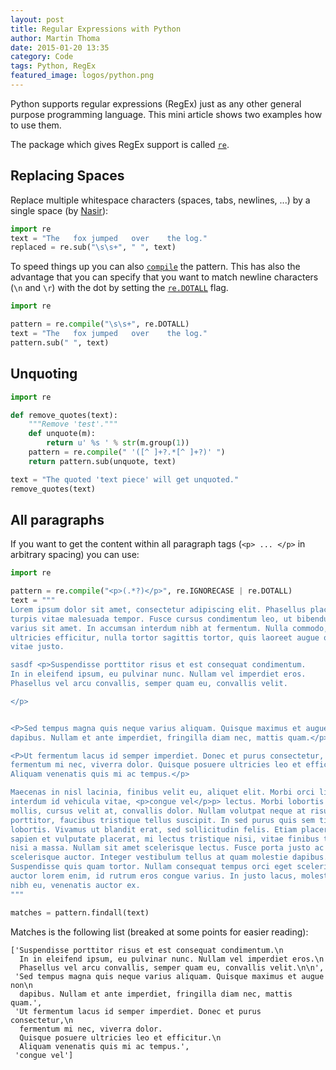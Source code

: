 ```yaml
---
layout: post
title: Regular Expressions with Python
author: Martin Thoma
date: 2015-01-20 13:35
category: Code
tags: Python, RegEx
featured_image: logos/python.png
---
```

Python supports regular expressions (RegEx) just as any other general purpose
programming language. This mini article shows two examples how to use them.

The package which gives RegEx support is called
[`re`](https://docs.python.org/3/library/re.html).


## Replacing Spaces

Replace multiple whitespace characters (spaces, tabs, newlines, ...) by a
single space (by [Nasir](http://stackoverflow.com/a/1546245/562769)):

```python
import re
text = "The   fox jumped   over    the log."
replaced = re.sub("\s\s+", " ", text)
```

To speed things up you can also
[`compile`](https://docs.python.org/3/library/re.html#re.compile) the pattern.
This has also the advantage that you can specify that you want to match newline
characters (`\n` and `\r`) with the dot by setting the
[`re.DOTALL`](https://docs.python.org/3/library/re.html#re.DOTALL) flag.

```python
import re

pattern = re.compile("\s\s+", re.DOTALL)
text = "The   fox jumped   over    the log."
pattern.sub(" ", text)
```

## Unquoting

```python
import re

def remove_quotes(text):
    """Remove 'test'."""
    def unquote(m):
        return u' %s ' % str(m.group(1))
    pattern = re.compile(" '([^ ]+?.*[^ ]+?)' ")
    return pattern.sub(unquote, text)

text = "The quoted 'text piece' will get unquoted."
remove_quotes(text)
```


## All paragraphs

If you want to get the content within all paragraph tags (`<p> ... </p>` in
arbitrary spacing) you can use:

```python
import re

pattern = re.compile("<p>(.*?)</p>", re.IGNORECASE | re.DOTALL)
text = """
Lorem ipsum dolor sit amet, consectetur adipiscing elit. Phasellus placerat
turpis vitae malesuada tempor. Fusce cursus condimentum leo, ut bibendum justo
varius sit amet. In accumsan interdum nibh at fermentum. Nulla commodo, mi vel
ultricies efficitur, nulla tortor sagittis tortor, quis laoreet augue orci
vitae justo.

sasdf <p>Suspendisse porttitor risus et est consequat condimentum.
In in eleifend ipsum, eu pulvinar nunc. Nullam vel imperdiet eros.
Phasellus vel arcu convallis, semper quam eu, convallis velit.

</p>


<P>Sed tempus magna quis neque varius aliquam. Quisque maximus et augue non
dapibus. Nullam et ante imperdiet, fringilla diam nec, mattis quam.</p>

<P>Ut fermentum lacus id semper imperdiet. Donec et purus consectetur,
fermentum mi nec, viverra dolor. Quisque posuere ultricies leo et efficitur.
Aliquam venenatis quis mi ac tempus.</p>

Maecenas in nisl lacinia, finibus velit eu, aliquet elit. Morbi orci libero,
interdum id vehicula vitae, <p>congue vel</p>p> lectus. Morbi lobortis eros
mollis, cursus velit at, convallis dolor. Nullam volutpat neque at risus
porttitor, faucibus tristique tellus suscipit. In sed purus quis sem tincidunt
lobortis. Vivamus ut blandit erat, sed sollicitudin felis. Etiam placerat,
sapien et vulputate placerat, mi lectus tristique nisi, vitae finibus tellus
nisi a massa. Nullam sit amet scelerisque lectus. Fusce porta justo ac
scelerisque auctor. Integer vestibulum tellus at quam molestie dapibus.
Suspendisse quis quam tortor. Nullam consequat tempus orci eget scelerisque. Ut
auctor lorem enim, id rutrum eros congue varius. In justo lacus, molestie vitae
nibh eu, venenatis auctor ex.
"""

matches = pattern.findall(text)
```

Matches is the following list (breaked at some points for easier reading):

```text
['Suspendisse porttitor risus et est consequat condimentum.\n
  In in eleifend ipsum, eu pulvinar nunc. Nullam vel imperdiet eros.\n
  Phasellus vel arcu convallis, semper quam eu, convallis velit.\n\n',
 'Sed tempus magna quis neque varius aliquam. Quisque maximus et augue non\n
  dapibus. Nullam et ante imperdiet, fringilla diam nec, mattis quam.',
 'Ut fermentum lacus id semper imperdiet. Donec et purus consectetur,\n
  fermentum mi nec, viverra dolor.
  Quisque posuere ultricies leo et efficitur.\n
  Aliquam venenatis quis mi ac tempus.',
 'congue vel']

```